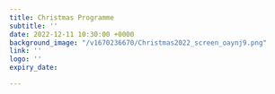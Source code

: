 ```yaml
---
title: Christmas Programme
subtitle: ''
date: 2022-12-11 10:30:00 +0000
background_image: "/v1670236670/Christmas2022_screen_oaynj9.png"
link: ''
logo: ''
expiry_date: 

---
```


